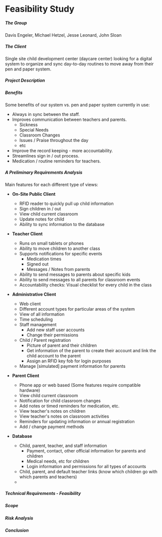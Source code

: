 Feasibility Study
=====

##### The Group

Davis Engeler, Michael Hetzel, Jesse Leonard, John Sloan

##### The Client

Single site child development center (daycare center) looking for a digital system to organize and sync day-to-day routines to move away from their pen and paper system.

##### Project Description



##### Benefits

Some benefits of our system vs. pen and paper system currently in use:

- Always in sync between the staff.
- Improves communication between teachers and parents.
	- Sickness
	- Special Needs
	- Classroom Changes
	- Issues / Praise throughout the day
	- etc
- Improve the record keeping - more accountability.
- Streamlines sign in / out process.
- Medication / routine reminders for teachers.

##### A Preliminary Requirements Analysis

Main features for each different type of views:

- **On-Site Public Client** 	
	- RFID reader to quickly pull up child information
	- Sign children in / out
	- View child current classroom
	- Update notes for child
	- Ability to sync information to the database

- **Teacher Client**
	- Runs on small tablets or phones
	- Ability to move children to another class
	- Supports notifications for specific events
		- Medication times
		- Signed out
		- Messages / Notes from parents
	- Ability to send messages to parents about specific kids
	- Ability to send messages to all parents for classroom events
	- Accountability checks: Visual checklist for every child in the class
	
- **Administrative Client**
	- Web client
	- Different account types for particular areas of the system
	- View of all information
	- Time scheduling
	- Staff management
		- Add new staff user accounts
		- Change their permissions
	- Child / Parent registration
		- Picture of parent and their children
		- Get information of the parent to create their account and link the child account to the parent
		- Assign an RFID key fob for login purposes
	- Manage [simulated] payment information for parents

- **Parent Client**
	- Phone app or web based (Some features require compatible hardware)
	- View child current classroom
	- Notification for child classroom changes
	- Add notes or timed reminders for medication, etc.
	- View teacher's notes on children
	- View teacher's notes on classroom activities
	- Reminders for updating information or annual registration
	- Add / change payment methods

- **Database**
	- Child, parent, teacher, and staff information
		- Payment, contact, other official information for parents and children
		- Medical needs, etc for children
		- Login information and permissions for all types of accounts
	- Child, parent, and default teacher links (know which children go with which parents and teachers)
	- 


##### Technical Requirements - Feasibility



##### Scope



##### Risk Analysis



##### Conclusion













